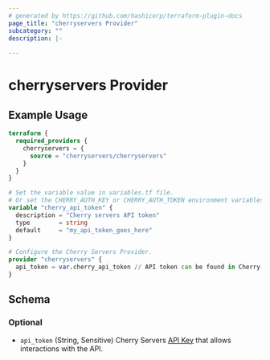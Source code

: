 ```yaml
---
# generated by https://github.com/hashicorp/terraform-plugin-docs
page_title: "cherryservers Provider"
subcategory: ""
description: |-
  
---
```


# cherryservers Provider



## Example Usage

```terraform
terraform {
  required_providers {
    cherryservers = {
      source = "cherryservers/cherryservers"
    }
  }
}

# Set the variable value in variables.tf file.
# Or set the CHERRY_AUTH_KEY or CHERRY_AUTH_TOKEN environment variables.
variable "cherry_api_token" {
  description = "Cherry servers API token"
  type        = string
  default     = "my_api_token_goes_here"
}

# Configure the Cherry Servers Provider.
provider "cherryservers" {
  api_token = var.cherry_api_token // API token can be found in Cherry Servers client portal - https://portal.cherryservers.com/settings/api-keys
}
```

<!-- schema generated by tfplugindocs -->
## Schema

### Optional

- `api_token` (String, Sensitive) Cherry Servers [API Key](https://portal.cherryservers.com/settings/api-keys) that allows interactions with the API.
